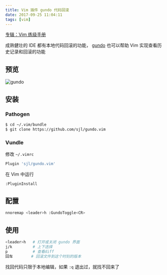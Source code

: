 ```yaml
---
title: Vim 插件 gundo 代码回滚
date: 2017-09-25 11:04:11
tags: [vim]
---
```


[专辑：Vim 练级手册](/vim)

成熟健壮的 IDE 都有本地代码回滚的功能，
[gundo](https://github.com/sjl/gundo.vim) 也可以帮助 Vim 实现查看历史记录和回滚的功能

<!-- more -->

<!-- toc -->
## 预览
![gundo](/images/gundo.gif)
## 安装
### Pathogen
```bash
$ cd ~/.vim/bundle
$ git clone https://github.com/sjl/gundo.vim
```

### Vundle
修改 `~/.vimrc`
```bash
Plugin 'sjl/gundo.vim'
```
在 Vim 中运行
```bash
:PluginInstall
```

## 配置
```bash
nnoremap <leader>h :GundoToggle<CR>
```

## 使用
```bash
<leader>h   # 打开或关闭 gundo 界面
j/k         # 上下选择
p           # 查看diff
回车        # 回滚文件到这个时刻的版本
```
找回代码只限于本地编辑，如果 `:q` 退出过，就找不回来了
